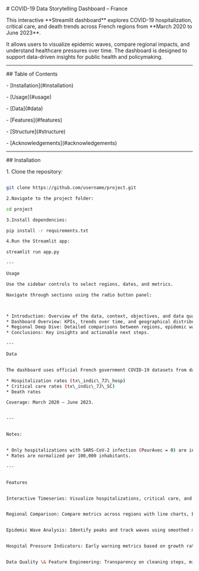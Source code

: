 \# COVID-19 Data Storytelling Dashboard – France



This interactive \*\*Streamlit dashboard\*\* explores COVID-19 hospitalization, critical care, and death trends across French regions from \*\*March 2020 to June 2023\*\*.  

It allows users to visualize epidemic waves, compare regional impacts, and understand healthcare pressures over time. The dashboard is designed to support data-driven insights for public health and policymaking.



---



\## Table of Contents

\- \[Installation](#installation)

\- \[Usage](#usage)

\- \[Data](#data)

\- \[Features](#features)

\- \[Structure](#structure)

\- \[Acknowledgements](#acknowledgements)



---



\## Installation


1\. Clone the repository:

```bash

git clone https://github.com/username/project.git

2.Navigate to the project folder:

cd project

3.Install dependencies:

pip install -r requirements.txt

4.Run the Streamlit app:

streamlit run app.py

---

Usage

Use the sidebar controls to select regions, dates, and metrics.

Navigate through sections using the radio button panel:



* Introduction: Overview of the data, context, objectives, and data quality checks.
* Dashboard Overview: KPIs, trends over time, and geographical distributions.
* Regional Deep Dive: Detailed comparisons between regions, epidemic wave analysis, and hospitalization growth rates.
* Conclusions: Key insights and actionable next steps.

---

Data


The dashboard uses official French government COVID-19 datasets from data.gouv.fr :

* Hospitalization rates (tx\_indic\_7J\_hosp)
* Critical care rates (tx\_indic\_7J\_SC)
* Death rates

Coverage: March 2020 – June 2023.


---


Notes:


* Only hospitalizations with SARS-CoV-2 infection (PourAvec = 0) are included.
* Rates are normalized per 100,000 inhabitants.

---


Features


Interactive Timeseries: Visualize hospitalizations, critical care, and death trends over time.


Regional Comparison: Compare metrics across regions with line charts, bar charts, and maps.


Epidemic Wave Analysis: Identify peaks and track waves using smoothed metrics.


Hospital Pressure Indicators: Early warning metrics based on growth rates.


Data Quality \& Feature Engineering: Transparency on cleaning steps, missing values, and derived features.